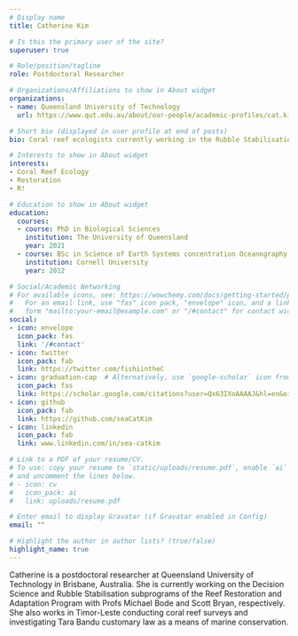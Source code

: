 ```yaml
---
# Display name
title: Catherine Kim

# Is this the primary user of the site?
superuser: true

# Role/position/tagline
role: Postdoctoral Researcher

# Organizations/Affiliations to show in About widget
organizations:
- name: Queensland University of Technology
  url: https://www.qut.edu.au/about/our-people/academic-profiles/cat.kimExternal link 

# Short bio (displayed in user profile at end of posts)
bio: Coral reef ecologists currently working in the Rubble Stabilisation and Decision Science subprograms of Australia's Reef Restoration and Adaptation Program. Also working in Timor-Leste and lover of R, baking, and knitting.

# Interests to show in About widget
interests:
- Coral Reef Ecology
- Restoration
- R!

# Education to show in About widget
education:
  courses:
  - course: PhD in Biological Sciences
    institution: The University of Queensland
    year: 2021
  - course: BSc in Science of Earth Systems concentration Oceanography
    institution: Cornell University
    year: 2012

# Social/Academic Networking
# For available icons, see: https://wowchemy.com/docs/getting-started/page-builder/#icons
#   For an email link, use "fas" icon pack, "envelope" icon, and a link in the
#   form "mailto:your-email@example.com" or "/#contact" for contact widget.
social:
- icon: envelope
  icon_pack: fas
  link: '/#contact'
- icon: twitter
  icon_pack: fab
  link: https://twitter.com/fishiintheC
- icon: graduation-cap  # Alternatively, use `google-scholar` icon from `ai` icon pack
  icon_pack: fas
  link: https://scholar.google.com/citations?user=Qx63IXoAAAAJ&hl=en&oi=sra
- icon: github
  icon_pack: fab
  link: https://github.com/seaCatKim
- icon: linkedin
  icon_pack: fab
  link: www.linkedin.com/in/sea-catkim

# Link to a PDF of your resume/CV.
# To use: copy your resume to `static/uploads/resume.pdf`, enable `ai` icons in `params.toml`, 
# and uncomment the lines below.
# - icon: cv
#   icon_pack: ai
#   link: uploads/resume.pdf

# Enter email to display Gravatar (if Gravatar enabled in Config)
email: ""

# Highlight the author in author lists? (true/false)
highlight_name: true
---
```


Catherine is a postdoctoral researcher at Queensland University of Technology in Brisbane, Australia. She is currently working on the Decision Science and Rubble Stabilisation subprograms of the Reef Restoration and Adaptation Program with Profs Michael Bode and Scott Bryan, respectively. She also works in Timor-Leste conducting coral reef surveys and investigating Tara Bandu customary law as a means of marine conservation. 



